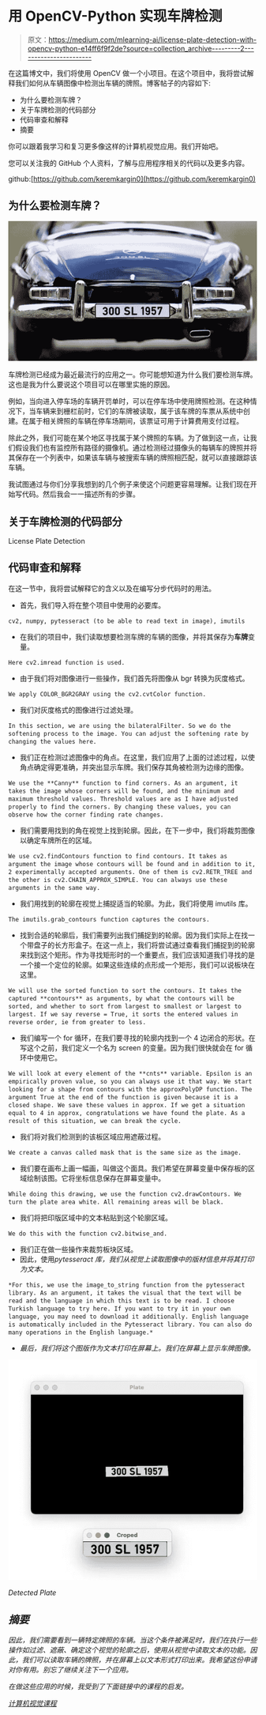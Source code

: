 # 用 OpenCV-Python 实现车牌检测

> 原文：<https://medium.com/mlearning-ai/license-plate-detection-with-opencv-python-e14ff6f9f2de?source=collection_archive---------2----------------------->

在这篇博文中，我们将使用 OpenCV 做一个小项目。在这个项目中，我将尝试解释我们如何从车辆图像中检测出车辆的牌照。博客帖子的内容如下:

*   为什么要检测车牌？
*   关于车牌检测的代码部分
*   代码审查和解释
*   摘要

你可以跟着我学习和复习更多像这样的计算机视觉应用。我们开始吧。

您可以关注我的 GitHub 个人资料，了解与应用程序相关的代码以及更多内容。

github:[https://github.com/keremkargin0](https://github.com/keremkargin0)

## 为什么要检测车牌？

![](img/245f9ff626fe51f68a701fcffaf83c75.png)

车牌检测已经成为最近最流行的应用之一。你可能想知道为什么我们要检测车牌。这也是我为什么要说这个项目可以在哪里实施的原因。

例如，当向进入停车场的车辆开罚单时，可以在停车场中使用牌照检测。在这种情况下，当车辆来到栅栏前时，它们的车牌被读取，属于该车牌的车票从系统中创建。在属于相关牌照的车辆在停车场期间，该票证可用于计算费用支付过程。

除此之外，我们可能在某个地区寻找属于某个牌照的车辆。为了做到这一点，让我们假设我们也有监控所有路径的摄像机。通过检测经过摄像头的每辆车的牌照并将其保存在一个列表中，如果该车辆与被搜索车辆的牌照相匹配，就可以直接跟踪该车辆。

我试图通过与你们分享我想到的几个例子来使这个问题更容易理解。让我们现在开始写代码。然后我会一一描述所有的步骤。

## 关于车牌检测的代码部分

License Plate Detection

## 代码审查和解释

在这一节中，我将尝试解释它的含义以及在编写分步代码时的用法。

*   首先，我们导入将在整个项目中使用的必要库。

```
cv2, numpy, pytesseract (to be able to read text in image), imutils
```

*   在我们的项目中，我们读取想要检测车牌的车辆的图像，并将其保存为**车牌**变量。

```
Here cv2.imread function is used.
```

*   由于我们将对图像进行一些操作，我们首先将图像从 bgr 转换为灰度格式。

```
We apply COLOR_BGR2GRAY using the cv2.cvtColor function.
```

*   我们对灰度格式的图像进行过滤处理。

```
In this section, we are using the bilateralFilter. So we do the softening process to the image. You can adjust the softening rate by changing the values here.
```

*   我们正在检测过滤图像中的角点。在这里，我们应用了上面的过滤过程，以使角点确定得更准确，并突出显示车牌。我们保存其角被检测为边缘的图像。

```
We use the **Canny** function to find corners. As an argument, it takes the image whose corners will be found, and the minimum and maximum threshold values. Threshold values are as I have adjusted properly to find the corners. By changing these values, you can observe how the corner finding rate changes.
```

*   我们需要用找到的角在视觉上找到轮廓。因此，在下一步中，我们将裁剪图像以确定车牌所在的区域。

```
We use cv2.findContours function to find contours. It takes as argument the image whose contours will be found and in addition to it, 2 experimentally accepted arguments. One of them is cv2.RETR_TREE and the other is cv2.CHAIN_APPROX_SIMPLE. You can always use these arguments in the same way.
```

*   我们用找到的轮廓在视觉上捕捉适当的轮廓。为此，我们将使用 imutils 库。

```
The imutils.grab_contours function captures the contours.
```

*   找到合适的轮廓后，我们需要列出我们捕捉到的轮廓。因为我们实际上在找一个带盘子的长方形盒子。在这一点上，我们将尝试通过查看我们捕捉到的轮廓来找到这个矩形。作为寻找矩形时的一个重要点，我们应该知道我们寻找的是一个接一个定位的轮廓。如果这些连续的点形成一个矩形，我们可以说板块在这里。

```
We will use the sorted function to sort the contours. It takes the captured **contours** as arguments, by what the contours will be sorted, and whether to sort from largest to smallest or largest to largest. If we say reverse = True, it sorts the entered values in reverse order, ie from greater to less.
```

*   我们编写一个 for 循环，在我们要寻找的轮廓内找到一个 4 边闭合的形状。在写这个之前，我们定义一个名为 screen 的变量。因为我们很快就会在 for 循环中使用它。

```
We will look at every element of the **cnts** variable. Epsilon is an empirically proven value, so you can always use it that way. We start looking for a shape from contours with the approxPolyDP function. The argument True at the end of the function is given because it is a closed shape. We save these values in approx. If we get a situation equal to 4 in approx, congratulations we have found the plate. As a result of this situation, we can break the cycle.
```

*   我们将对我们检测到的该板区域应用遮蔽过程。

```
We create a canvas called mask that is the same size as the image.
```

*   我们要在画布上画一幅画，叫做这个面具。我们希望在屏幕变量中保存板的区域绘制该图。它将坐标信息保存在屏幕变量中。

```
While doing this drawing, we use the function cv2.drawContours. We turn the plate area white. All remaining areas will be black.
```

*   我们将把印版区域中的文本粘贴到这个轮廓区域。

```
We do this with the function cv2.bitwise_and.
```

*   我们正在做一些操作来裁剪板块区域。
*   因此，使用*pytesseract 库，我们从视觉上读取图像中的版材信息并将其打印为文本。*

```
*For this, we use the image_to_string function from the pytesseract library. As an argument, it takes the visual that the text will be read and the language in which this text is to be read. I choose Turkish language to try here. If you want to try it in your own language, you may need to download it additionally. English language is automatically included in the Pytesseract library. You can also do many operations in the English language.*
```

*   *最后，我们将这个图版作为文本打印在屏幕上。我们在屏幕上显示车牌图像。*

*![](img/8a21d95103a9c7e45bb7ea127fdb45f6.png)*

*Detected Plate*

## *摘要*

*因此，我们需要看到一辆特定牌照的车辆。当这个条件被满足时，我们在执行一些操作如过滤、遮蔽、确定这个视觉的轮廓之后，使用从视觉中读取文本的功能。因此，我们可以读取车辆的牌照，并在屏幕上以文本形式打印出来。我希望这份申请对你有用。别忘了继续关注下一个应用。*

*在做这些应用的时候，我受到了下面链接中的课程的启发。*

*[计算机视觉课程](https://www.udemy.com/course/opencv-a-ztm-uygulamalarla-goruntu-isleme-2019-18-saat/)*